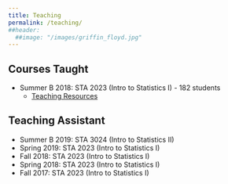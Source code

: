 ```yaml
---
title: Teaching
permalink: /teaching/
##header:
  ##image: "/images/griffin_floyd.jpg"
---
```

## Courses Taught
- Summer B 2018: STA 2023 (Intro to Statistics I) - 182 students 
  - [Teaching Resources](https://michaelkkim.github.io/teaching/teaching_resources)

## Teaching Assistant
- Summer B 2019: STA 3024 (Intro to Statistics II)
- Spring 2019: STA 2023 (Intro to Statistics I)
- Fall 2018: STA 2023 (Intro to Statistics I)
- Spring 2018: STA 2023 (Intro to Statistics I)
- Fall 2017: STA 2023 (Intro to Statistics I)
